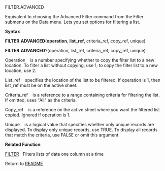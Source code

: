 FILTER.ADVANCED

Equivalent to choosing the Advanced Filter command from the Filter
submenu on the Data menu. Lets you set options for filtering a list.

**Syntax**

**FILTER.ADVANCED**(**operation**, **list\_ref**, criteria\_ref,
copy\_ref, unique)

**FILTER.ADVANCED**?(operation, list\_ref, criteria\_ref, copy\_ref,
unique)

Operation&nbsp;&nbsp;&nbsp;&nbsp;is a number specifying whether to copy
the filter list to a new location. To filter a list without copying, use
1; to copy the filter list to a new location, use 2.

List\_ref&nbsp;&nbsp;&nbsp;&nbsp;specifies the location of the list to
be filtered. If operation is 1, then list\_ref must be on the active
sheet.

Criteria\_ref&nbsp;&nbsp;&nbsp;&nbsp;is a reference to a range
containing criteria for filtering the list. If omitted, uses "All" as
the criteria.

Copy\_ref&nbsp;&nbsp;&nbsp;&nbsp;is a reference on the active sheet
where you want the filtered list copied. Ignored if operation is 1.

Unique&nbsp;&nbsp;&nbsp;&nbsp;is a logical value that specifies whether
only unique records are displayed. To display only unique records, use
TRUE. To display all records that match the criteria, use FALSE or omit
this argument.

**Related Function**

[FILTER](FILTER.md)&nbsp;&nbsp;&nbsp;Filters lists of data one column at a time



Return to [README](README.md)

